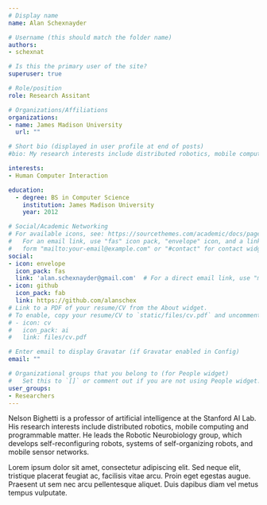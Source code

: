 ```yaml
---
# Display name
name: Alan Schexnayder

# Username (this should match the folder name)
authors:
- schexnat

# Is this the primary user of the site?
superuser: true

# Role/position
role: Research Assitant

# Organizations/Affiliations
organizations:
- name: James Madison University
  url: ""

# Short bio (displayed in user profile at end of posts)
#bio: My research interests include distributed robotics, mobile computing and programmable matter.

interests:
- Human Computer Interaction

education:
  - degree: BS in Computer Science
    institution: James Madison University
    year: 2012

# Social/Academic Networking
# For available icons, see: https://sourcethemes.com/academic/docs/page-builder/#icons
#   For an email link, use "fas" icon pack, "envelope" icon, and a link in the
#   form "mailto:your-email@example.com" or "#contact" for contact widget.
social:
- icon: envelope
  icon_pack: fas
  link: 'alan.schexnayder@gmail.com'  # For a direct email link, use "mailto:test@example.org".
- icon: github
  icon_pack: fab
  link: https://github.com/alanschex
# Link to a PDF of your resume/CV from the About widget.
# To enable, copy your resume/CV to `static/files/cv.pdf` and uncomment the lines below.
# - icon: cv
#   icon_pack: ai
#   link: files/cv.pdf

# Enter email to display Gravatar (if Gravatar enabled in Config)
email: ""

# Organizational groups that you belong to (for People widget)
#   Set this to `[]` or comment out if you are not using People widget.
user_groups:
- Researchers
---
```


Nelson Bighetti is a professor of artificial intelligence at the Stanford AI Lab. His research interests include distributed robotics, mobile computing and programmable matter. He leads the Robotic Neurobiology group, which develops self-reconfiguring robots, systems of self-organizing robots, and mobile sensor networks.

Lorem ipsum dolor sit amet, consectetur adipiscing elit. Sed neque elit, tristique placerat feugiat ac, facilisis vitae arcu. Proin eget egestas augue. Praesent ut sem nec arcu pellentesque aliquet. Duis dapibus diam vel metus tempus vulputate.
